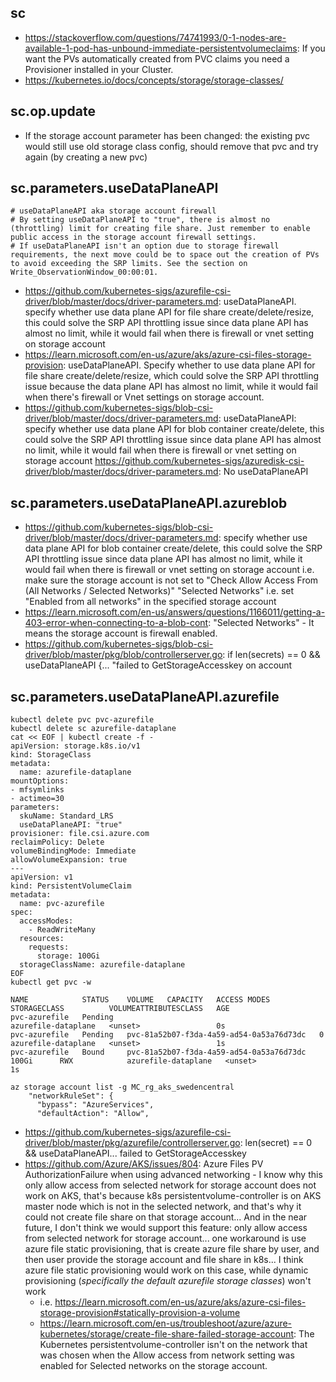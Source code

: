 ## sc
- https://stackoverflow.com/questions/74741993/0-1-nodes-are-available-1-pod-has-unbound-immediate-persistentvolumeclaims: If you want the PVs automatically created from PVC claims you need a Provisioner installed in your Cluster.
- https://kubernetes.io/docs/concepts/storage/storage-classes/
  
## sc.op.update

- If the storage account parameter has been changed: the existing pvc would still use old storage class config, should remove that pvc and try again (by creating a new pvc)

## sc.parameters.useDataPlaneAPI
```
# useDataPlaneAPI aka storage account firewall
# By setting useDataPlaneAPI to "true", there is almost no (throttling) limit for creating file share. Just remember to enable public access in the storage account firewall settings.
# If useDataPlaneAPI isn't an option due to storage firewall requirements, the next move could be to space out the creation of PVs to avoid exceeding the SRP limits. See the section on Write_ObservationWindow_00:00:01.
```
- https://github.com/kubernetes-sigs/azurefile-csi-driver/blob/master/docs/driver-parameters.md: useDataPlaneAPI. specify whether use data plane API for file share create/delete/resize, this could solve the SRP API throttling issue since data plane API has almost no limit, while it would fail when there is firewall or vnet setting on storage account
- https://learn.microsoft.com/en-us/azure/aks/azure-csi-files-storage-provision: useDataPlaneAPI. Specify whether to use data plane API for file share create/delete/resize, which could solve the SRP API throttling issue because the data plane API has almost no limit, while it would fail when there's firewall or Vnet settings on storage account.
- https://github.com/kubernetes-sigs/blob-csi-driver/blob/master/docs/driver-parameters.md: useDataPlaneAPI: specify whether use data plane API for blob container create/delete, this could solve the SRP API throttling issue since data plane API has almost no limit, while it would fail when there is firewall or vnet setting on storage account
https://github.com/kubernetes-sigs/azuredisk-csi-driver/blob/master/docs/driver-parameters.md: No useDataPlaneAPI

## sc.parameters.useDataPlaneAPI.azureblob

- https://github.com/kubernetes-sigs/blob-csi-driver/blob/master/docs/driver-parameters.md: specify whether use data plane API for blob container create/delete, this could solve the SRP API throttling issue since data plane API has almost no limit, while it would fail when there is firewall or vnet setting on storage account i.e. make sure the storage account is not set to "Check Allow Access From (All Networks / Selected Networks)" "Selected Networks" i.e. set "Enabled from all networks" in the specified storage account
- https://learn.microsoft.com/en-us/answers/questions/1166011/getting-a-403-error-when-connecting-to-a-blob-cont: "Selected Networks" - It means the storage account is firewall enabled.
- https://github.com/kubernetes-sigs/blob-csi-driver/blob/master/pkg/blob/controllerserver.go: if len(secrets) == 0 && useDataPlaneAPI {... "failed to GetStorageAccesskey on account

## sc.parameters.useDataPlaneAPI.azurefile

```
kubectl delete pvc pvc-azurefile
kubectl delete sc azurefile-dataplane
cat << EOF | kubectl create -f -
apiVersion: storage.k8s.io/v1
kind: StorageClass
metadata:
  name: azurefile-dataplane
mountOptions:
- mfsymlinks
- actimeo=30
parameters:
  skuName: Standard_LRS
  useDataPlaneAPI: "true"
provisioner: file.csi.azure.com
reclaimPolicy: Delete
volumeBindingMode: Immediate
allowVolumeExpansion: true
---
apiVersion: v1
kind: PersistentVolumeClaim
metadata:
  name: pvc-azurefile
spec:
  accessModes:
    - ReadWriteMany
  resources:
    requests:
      storage: 100Gi
  storageClassName: azurefile-dataplane
EOF
kubectl get pvc -w

NAME            STATUS    VOLUME   CAPACITY   ACCESS MODES   STORAGECLASS          VOLUMEATTRIBUTESCLASS   AGE
pvc-azurefile   Pending                                      azurefile-dataplane   <unset>                 0s
pvc-azurefile   Pending   pvc-81a52b07-f3da-4a59-ad54-0a53a76d73dc   0                         azurefile-dataplane   <unset>                 1s
pvc-azurefile   Bound     pvc-81a52b07-f3da-4a59-ad54-0a53a76d73dc   100Gi      RWX            azurefile-dataplane   <unset>                 1s

az storage account list -g MC_rg_aks_swedencentral
    "networkRuleSet": {
      "bypass": "AzureServices",
      "defaultAction": "Allow",
```      

- https://github.com/kubernetes-sigs/azurefile-csi-driver/blob/master/pkg/azurefile/controllerserver.go: len(secret) == 0 && useDataPlaneAPI... failed to GetStorageAccesskey
- https://github.com/Azure/AKS/issues/804: Azure Files PV AuthorizationFailure when using advanced networking - I know why this only allow access from selected network for storage account does not work on AKS, that's because k8s persistentvolume-controller is on AKS master node which is not in the selected network, and that's why it could not create file share on that storage account... And in the near future, I don't think we would support this feature: only allow access from selected network for storage account... one workaround is use azure file static provisioning, that is create azure file share by user, and then user provide the storage account and file share in k8s... I think azure file static provisioning would work on this case, while dynamic provisioning (*specifically the default azurefile storage classes*) won't work
  - i.e. https://learn.microsoft.com/en-us/azure/aks/azure-csi-files-storage-provision#statically-provision-a-volume
  - https://learn.microsoft.com/en-us/troubleshoot/azure/azure-kubernetes/storage/create-file-share-failed-storage-account: The Kubernetes persistentvolume-controller isn't on the network that was chosen when the Allow access from network setting was enabled for Selected networks on the storage account.
